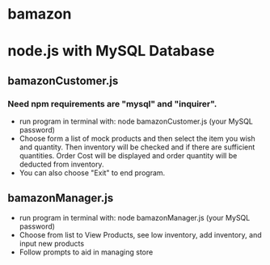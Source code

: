 # bamazon
# node.js with MySQL Database

## bamazonCustomer.js

### Need npm requirements are "mysql" and "inquirer".
* run program in terminal with: node bamazonCustomer.js (your MySQL password)
* Choose form a list of mock products and then select the item you wish and quantity. Then inventory will be checked and if there are sufficient quantities. Order Cost will be displayed and order quantity will be deducted from inventory.
* You can also choose "Exit" to end program.  

## bamazonManager.js
* run program in terminal with: node bamazonManager.js (your MySQL password)
* Choose from list to View Products, see low inventory, add inventory, and input new products
* Follow prompts to aid in managing store